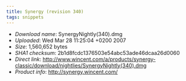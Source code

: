 ```yaml
---
title: Synergy (revision 340)
tags: snippets
---
```


-   *Download name*: SynergyNightly(340).dmg
-   *Uploaded*: Wed Mar 28 11:25:04 +0200 2007
-   *Size*: 1,560,652 bytes
-   *SHA1 checksum*: 2b1d8fcdc1376503e54abc53ade46dcaa26d0060
-   *Direct link*: <http://www.wincent.com/a/products/synergy-classic/download/nightlies/SynergyNightly(340).dmg>
-   *Product info*: <http://synergy.wincent.com/>
